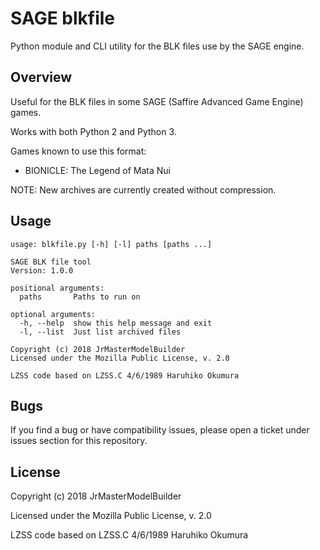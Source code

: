 # SAGE blkfile

Python module and CLI utility for the BLK files use by the SAGE engine.


## Overview

Useful for the BLK files in some SAGE (Saffire Advanced Game Engine) games.

Works with both Python 2 and Python 3.

Games known to use this format:

- BIONICLE: The Legend of Mata Nui

NOTE: New archives are currently created without compression.


## Usage

```
usage: blkfile.py [-h] [-l] paths [paths ...]

SAGE BLK file tool
Version: 1.0.0

positional arguments:
  paths       Paths to run on

optional arguments:
  -h, --help  show this help message and exit
  -l, --list  Just list archived files

Copyright (c) 2018 JrMasterModelBuilder
Licensed under the Mozilla Public License, v. 2.0

LZSS code based on LZSS.C 4/6/1989 Haruhiko Okumura
```


## Bugs

If you find a bug or have compatibility issues, please open a ticket under issues section for this repository.


## License

Copyright (c) 2018 JrMasterModelBuilder

Licensed under the Mozilla Public License, v. 2.0

LZSS code based on LZSS.C 4/6/1989 Haruhiko Okumura
